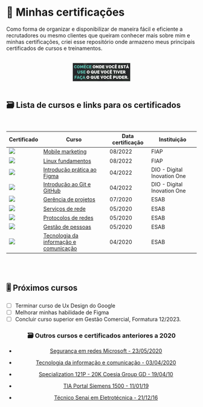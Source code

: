 # 📃 Minhas certificações 

Como forma de organizar e disponibilizar de maneira fácil e eficiente a recrutadores ou mesmo clientes que queiram conhecer mais sobre mim e minhas certificações, criei esse repositório onde armazeno meus principais certificados de cursos e treinamentos.

 <br>
 
<div align="center">
 
<img src="certificates/frase.png" width="30%"/> 
</div>

 <br>

## 🗃️ Lista de cursos e links para os certificados

 <br>
 
| Certificado                          | Curso                         | Data certificação | Instituição       |
| ------------------------------------ | ----------------------------- | ----------------- | ----------------- |
| <a href="certificates/mobile-marketing_951fe2575e68aeb34f141d6728802bd0.png"> <img src="https://banner2.cleanpng.com/20180325/sxq/kisspng-iphone-4-iphone-8-plus-iphone-5-iphone-x-iphone-apple-5ab72c72740db3.4853433615219539064754.jpg" width="58px"/> </a> | [Mobile marketing](certificates/mobile-marketing_951fe2575e68aeb34f141d6728802bd0.png.png)                                                                                                  | 08/2022     | FIAP                       |
| <a href="certificates/linux-fundamental-839dadd4bc998a0d53a605cd435b8cec.png"> <img src="https://cdn.worldvectorlogo.com/logos/linux-tux.svg" width="58px"/> </a> | [Linux fundamentos](certificates/linux-fundamental-839dadd4bc998a0d53a605cd435b8cec.png)                                                                                                  | 08/2022     | FIAP                       |
| <a href="certificates/19-04-22-Introdu%C3%A7%C3%A3o%20pr%C3%A1tica%20ao%20Figma.pdf"> <img src="https://cdn.worldvectorlogo.com/logos/figma-1.svg" width="38px"/> </a> | [Introdução prática ao Figma](certificates/19-04-22-Introdu%C3%A7%C3%A3o%20pr%C3%A1tica%20ao%20Figma.pdf)                                                                                | 04/2022     | DIO - Digital Inovation One|
| <a href="certificates/16-04-22-Introdu%C3%A7%C3%A3o%20ao%20Git%20e%20GitHub.pdf"> <img src="https://cdn.worldvectorlogo.com/logos/git.svg" width="98px"/> </a> | [Introdução ao Git e GitHub](certificates/16-04-22-Introdu%C3%A7%C3%A3o%20ao%20Git%20e%20GitHub.pdf)                                                                                      | 04/2022     | DIO - Digital Inovation One|
| <a href="certificates/15-07-20-Certificado%20Gerencia%20de%20projetos.pdf"> <img src="https://esab.edu.br/wp-content/uploads/2020/06/logo-esab03.png" width="98px"/> </a> | [Gerência de projetos](certificates/15-07-20-Certificado%20Gerencia%20de%20projetos.pdf)                                                                                                                    | 07/2020     | ESAB                       |
| <a href="certificates/26-05-20-Certificado%20Servi%C3%A7os%20de%20rede.pdf"> <img src="https://cdn.worldvectorlogo.com/logos/oracle-6.svg" width="98px"/> </a> | [Serviços de rede](certificates/26-05-20-Certificado%20Servi%C3%A7os%20de%20rede.pdf)                                                                                                                      | 05/2020     | ESAB                       |
| <a href="certificates/23-05-20-Certificado%20Protocolos%20de%20redes.pdf"> <img src="https://cdn-icons-png.flaticon.com/512/955/955001.png" width="48px"/> </a> | [Protocolos de redes](certificates/23-05-20-Certificado%20Protocolos%20de%20redes.pdf)                                                                                                      | 05/2020     | ESAB                       |
| <a href="certificates/17-05-20-Certificado%20Gest%C3%A3o%20de%20pessoas.pdf"> <img src="https://esab.edu.br/wp-content/uploads/2020/06/logo-esab03.png" width="98px"/> </a> | [Gestão de pessoas](certificates/17-05-20-Certificado%20Gest%C3%A3o%20de%20pessoas.pdf)                                                                                                      | 05/2020     | ESAB                       |
| <a href="certificates/03-04-20-Tecnologia%20da%20informacao%20e%20comunicacao.pdf"> <img src="https://www7.fiemg.com.br/Cms_Data/Sites/SistemaFiemg/Sites/Senai/Themes/senai/img/logo.png" width="98px"/> </a> | [Tecnologia da informação e comunicação](certificates/03-04-20-Tecnologia%20da%20informacao%20e%20comunicacao.pdf)                                                                                                      | 04/2020     | ESAB                       |

 <br>
  <br>


## 🎚️ Próximos cursos
- [ ] Terminar curso de Ux Design do Google
- [ ] Melhorar minhas habilidade de Figma
- [ ] Concluir curso superior em Gestão Comercial, Formatura 12/2023.
  
<div align="center">

### 🗃️ Outros cursos e certificados anteriores a 2020

- [Segurança em redes Microsoft - 23/05/2020](certificates/23-05-20-Certificado%20Seguran%C3%A7a%20em%20redes%20Microsoft.pdf)

- [Tecnologia da informação e comunicação - 03/04/2020](certificates/03-04-20-Tecnologia%20da%20informacao%20e%20comunicacao.pdf) 

- [Specialization 121P - 20K Coesia Group GD - 19/04/10](certificates/19-04-19-Specialist-121P-20K.pdf)

- [TIA Portal Siemens 1500 - 11/01/19](certificates/11-01-19-Certificado%20Orkan%20CLP%20Siemens%201500.pdf)

- [Técnico Senai em Eletrotécnica - 21/12/16](certificates/21-12-16-Tecnico%20Senai%20frente.pdf)

</div>

<br>

